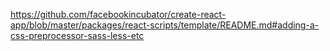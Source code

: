 https://github.com/facebookincubator/create-react-app/blob/master/packages/react-scripts/template/README.md#adding-a-css-preprocessor-sass-less-etc